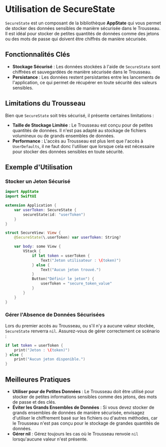 # Utilisation de SecureState

`SecureState` est un composant de la bibliothèque **AppState** qui vous permet de stocker des données sensibles de manière sécurisée dans le Trousseau. Il est idéal pour stocker de petites quantités de données comme des jetons ou des mots de passe qui doivent être chiffrés de manière sécurisée.

## Fonctionnalités Clés

- **Stockage Sécurisé** : Les données stockées à l'aide de `SecureState` sont chiffrées et sauvegardées de manière sécurisée dans le Trousseau.
- **Persistance** : Les données restent persistantes entre les lancements de l'application, ce qui permet de récupérer en toute sécurité des valeurs sensibles.

## Limitations du Trousseau

Bien que `SecureState` soit très sécurisé, il présente certaines limitations :

- **Taille de Stockage Limitée** : Le Trousseau est conçu pour de petites quantités de données. Il n'est pas adapté au stockage de fichiers volumineux ou de grands ensembles de données.
- **Performance** : L'accès au Trousseau est plus lent que l'accès à `UserDefaults`, il ne faut donc l'utiliser que lorsque cela est nécessaire pour stocker des données sensibles en toute sécurité.

## Exemple d'Utilisation

### Stocker un Jeton Sécurisé

```swift
import AppState
import SwiftUI

extension Application {
    var userToken: SecureState {
        secureState(id: "userToken")
    }
}

struct SecureView: View {
    @SecureState(\.userToken) var userToken: String?

    var body: some View {
        VStack {
            if let token = userToken {
                Text("Jeton utilisateur : \(token)")
            } else {
                Text("Aucun jeton trouvé.")
            }
            Button("Définir le jeton") {
                userToken = "secure_token_value"
            }
        }
    }
}
```

### Gérer l'Absence de Données Sécurisées

Lors du premier accès au Trousseau, ou s'il n'y a aucune valeur stockée, `SecureState` renverra `nil`. Assurez-vous de gérer correctement ce scénario :

```swift
if let token = userToken {
    print("Jeton : \(token)")
} else {
    print("Aucun jeton disponible.")
}
```

## Meilleures Pratiques

- **Utiliser pour de Petites Données** : Le Trousseau doit être utilisé pour stocker de petites informations sensibles comme des jetons, des mots de passe et des clés.
- **Éviter les Grands Ensembles de Données** : Si vous devez stocker de grands ensembles de données de manière sécurisée, envisagez d'utiliser le chiffrement basé sur les fichiers ou d'autres méthodes, car le Trousseau n'est pas conçu pour le stockage de grandes quantités de données.
- **Gérer nil** : Gérez toujours les cas où le Trousseau renvoie `nil` lorsqu'aucune valeur n'est présente.
